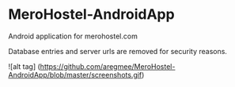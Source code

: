 # MeroHostel-AndroidApp
Android application for merohostel.com

Database entries and server urls are removed for security reasons.

![alt tag] (https://github.com/aregmee/MeroHostel-AndroidApp/blob/master/screenshots.gif)
